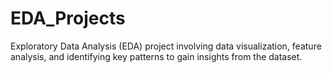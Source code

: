 # EDA_Projects
Exploratory Data Analysis (EDA) project involving data visualization, feature analysis, and identifying key patterns to gain insights from the dataset.
